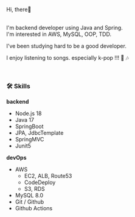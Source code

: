 Hi, there👋

<br>I'm backend developer using Java and Spring.
<br>I'm interested in AWS, MySQL, OOP, TDD.

I've been studying hard to be a good developer.

I enjoy listening to songs. especially k-pop !!! 🎤 🎶

<br>


### 🛠️ Skills

**backend**

- Node.js 18
- Java 17
- SpringBoot
- JPA, JdbcTemplate
- SpringMVC
- Junit5

**devOps**

- AWS
    - EC2, ALB, Route53
    - CodeDeploy
    - S3, RDS
- MySQL 8.0
- Git / Github
- Github Actions


